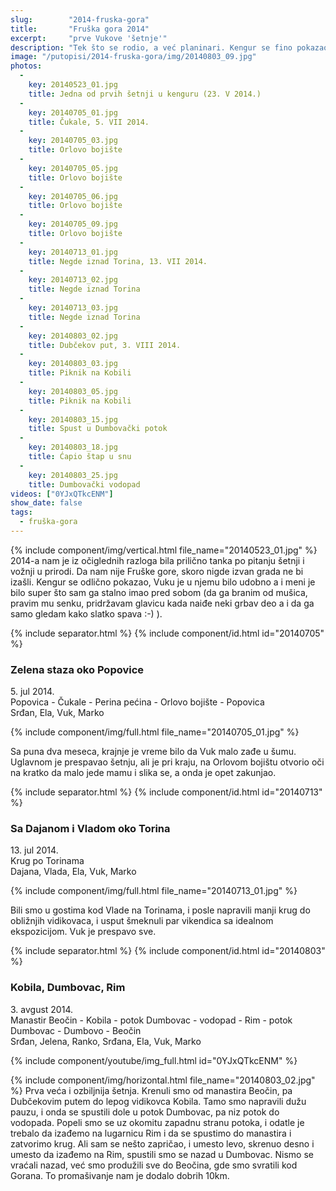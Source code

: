 ```yaml
---
slug:        "2014-fruska-gora"
title:       "Fruška gora 2014"
excerpt:     "prve Vukove 'šetnje'"
description: "Tek što se rodio, a već planinari. Kengur se fino pokazao i baš uživam što Vuka stalno imam ispred sebe, a ni on se ne buni (uglavnom spava). Popovica, Orlovo bojište, Torine, Kobila, Dumbovac..."
image: "/putopisi/2014-fruska-gora/img/20140803_09.jpg"
photos:
  -
    key: 20140523_01.jpg
    title: Jedna od prvih šetnji u kenguru (23. V 2014.)
  -
    key: 20140705_01.jpg
    title: Čukale, 5. VII 2014.
  -
    key: 20140705_03.jpg
    title: Orlovo bojište
  -
    key: 20140705_05.jpg
    title: Orlovo bojište
  -
    key: 20140705_06.jpg
    title: Orlovo bojište
  -
    key: 20140705_09.jpg
    title: Orlovo bojište
  -
    key: 20140713_01.jpg
    title: Negde iznad Torina, 13. VII 2014.
  -
    key: 20140713_02.jpg
    title: Negde iznad Torina
  -
    key: 20140713_03.jpg
    title: Negde iznad Torina
  -
    key: 20140803_02.jpg
    title: Dubčekov put, 3. VIII 2014.
  -
    key: 20140803_03.jpg
    title: Piknik na Kobili
  -
    key: 20140803_05.jpg
    title: Piknik na Kobili
  -
    key: 20140803_15.jpg
    title: Spust u Dumbovački potok
  -
    key: 20140803_18.jpg
    title: Ćapio štap u snu
  -
    key: 20140803_25.jpg
    title: Dumbovački vodopad
videos: ["0YJxQTkcENM"]
show_date: false
tags:
  - fruška-gora
---
```


{% include component/img/vertical.html file_name="20140523_01.jpg" %}
2014-a nam je iz očiglednih razloga bila prilično tanka po pitanju šetnji i vožnji u prirodi. Da nam nije Fruške gore, 
skoro nigde izvan grada ne bi izašli. Kengur se odlično pokazao, Vuku je u njemu bilo udobno a i meni je bilo super što
sam ga stalno imao pred sobom (da ga branim od mušica, pravim mu senku, pridržavam glavicu kada naiđe neki grbav deo a i
da ga samo gledam kako slatko spava :-) ).


{% include separator.html %}
{% include component/id.html id="20140705" %}
### Zelena staza oko Popovice

5\. jul 2014.  
Popovica - Čukale - Perina pećina - Orlovo bojište - Popovica  
Srđan, Ela, Vuk, Marko 

{% include component/img/full.html file_name="20140705_01.jpg" %}

Sa puna dva meseca, krajnje je vreme bilo da Vuk malo zađe u šumu. Uglavnom je prespavao šetnju, ali je pri kraju, na Orlovom bojištu 
otvorio oči na kratko da malo jede mamu i slika se, a onda je opet zakunjao.


{% include separator.html %}
{% include component/id.html id="20140713" %}
### Sa Dajanom i Vladom oko Torina

13\. jul 2014.  
Krug po Torinama  
Dajana, Vlada, Ela, Vuk, Marko

{% include component/img/full.html file_name="20140713_01.jpg" %}


Bili smo u gostima kod Vlade na Torinama, i posle napravili manji krug do obližnjih vidikovaca, i usput šmeknuli par
vikendica sa idealnom ekspozicijom. Vuk je prespavo sve.


{% include separator.html %}
{% include component/id.html id="20140803" %}
### Kobila, Dumbovac, Rim

3\. avgust 2014.  
Manastir Beočin - Kobila - potok Dumbovac - vodopad - Rim - potok Dumbovac - Dumbovo - Beočin   
Srđan, Jelena, Ranko, Srđana, Ela, Vuk, Marko

{% include component/youtube/img_full.html id="0YJxQTkcENM" %}

{% include component/img/horizontal.html file_name="20140803_02.jpg" %}
Prva veća i ozbiljnija šetnja. Krenuli smo od manastira Beočin, pa Dubčekovim putem do lepog vidikovca Kobila. Tamo smo
napravili dužu pauzu, i onda se spustili dole u potok Dumbovac, pa niz potok do vodopada. Popeli smo se uz okomitu zapadnu
stranu potoka, i odatle je trebalo da izađemo na lugarnicu Rim i da se spustimo do manastira i zatvorimo krug. Ali sam se
nešto zapričao, i umesto levo, skrenuo desno i umesto da izađemo na Rim, spustili smo se nazad u Dumbovac. Nismo se vraćali
nazad, već smo produžili sve do Beočina, gde smo svratili kod Gorana. To promašivanje nam je dodalo dobrih 10km.